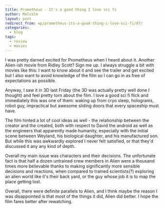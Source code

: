 ```yaml
---
title: Prometheus - It's a good thing I love sci fi
author: Malcolm
layout: post
redirect_from: wp/prometheus-its-a-good-thing-i-love-sci-fi/87/
categories:
  - blog
tags:
  - review
  - movies
---
```

I was pretty darned excited for Prometheus when I heard about it. Another Alien-ish movie from Ridley Scott? Sign me up. I always struggle a bit with movies like this: I want to know about it and see the trailer and get excited but I also want to avoid knowledge of the film so I can go in as free of expectations as possible. 

Anyway, I saw it in 3D last Friday (the 3D was actually pretty well done I thought) and feel pretty torn about the film. I love a good sci fi flick and immediately this was one of them: waking up from cryo sleep, holograms, robot guy, impractical but awesome sliding doors that every spaceship must have.

The film hinted a lot of cool ideas as well - the relationship between the creator and the created, both with respect to David the android as well as the engineers that apparently made humanity, especially with the initial scene between Weyland, his biological daughter, and his manufactured son. But while this was awkwardly explored I never felt satisfied, or that they'd discussed it any any kind of depth.

Overall my main issue was characters and their decisions. The unfortunate fact is that half a dozen untrained crew members in Alien were a thousand times more believable thanks to making significantly more sensible decisions and reactions, when compared to trained scientists(?) exploring an alien world like it's their back yard, or the guy whose job it is to map the place getting lost.

Overall, there were definite parallels to Alien, and I think maybe the reason I was disappointed is that most of the things it did, Alien did better. I hope the film fares better after rewatching.